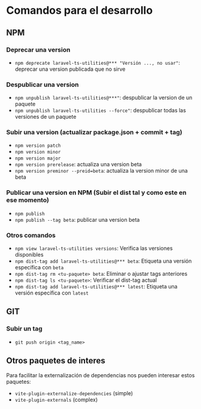 # Comandos para el desarrollo

## NPM

### Deprecar una version

* `npm deprecate laravel-ts-utilities@*** "Versión ..., no usar"`: deprecar una version publicada que no sirve

### Despublicar una version

* `npm unpublish laravel-ts-utilities@***"`: despublicar la version de un paquete
* `npm unpublish laravel-ts-utilities --force"`: despublicar todas las versiones de un paquete

### Subir una version (actualizar package.json + commit + tag)

* `npm version patch`
* `npm version minor`
* `npm version major`
* `npm version prerelease`: actualiza una version beta
* `npm version preminor --preid=beta`: actualiza la version minor de una beta

### Publicar una version en NPM (Subir el dist tal y como este en ese momento)

* `npm publish`
* `npm publish --tag beta`: publicar una version beta

### Otros comandos

* `npm view laravel-ts-utilities versions`: Verifica las versiones disponibles
* `npm dist-tag add laravel-ts-utilities@*** beta`: Etiqueta una versión específica con `beta`
* `npm dist-tag rm <tu-paquete> beta`: Eliminar o ajustar tags anteriores
* `npm dist-tag ls <tu-paquete>`: Verificar el dist-tag actual
* `npm dist-tag add laravel-ts-utilities@*** latest`: Etiqueta una versión específica con `latest`

## GIT

### Subir un tag

* `git push origin <tag_name>`

## Otros paquetes de interes

Para facilitar la externalización de dependencias nos pueden interesar estos paquetes:

* `vite-plugin-externalize-dependencies` (simple)
* `vite-plugin-externals` (complex)
